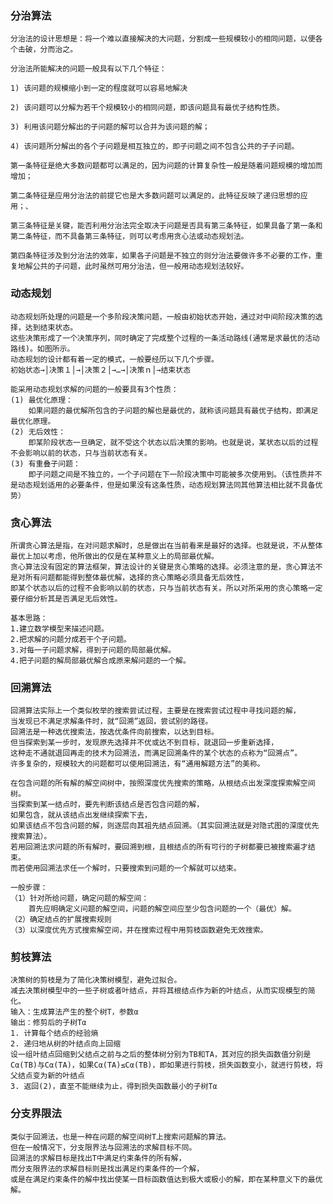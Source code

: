 ### 分治算法

    分治法的设计思想是：将一个难以直接解决的大问题，分割成一些规模较小的相同问题，以便各个击破，分而治之。

    分治法所能解决的问题一般具有以下几个特征：

    1) 该问题的规模缩小到一定的程度就可以容易地解决

    2) 该问题可以分解为若干个规模较小的相同问题，即该问题具有最优子结构性质。

    3) 利用该问题分解出的子问题的解可以合并为该问题的解；

    4) 该问题所分解出的各个子问题是相互独立的，即子问题之间不包含公共的子子问题。

    第一条特征是绝大多数问题都可以满足的，因为问题的计算复杂性一般是随着问题规模的增加而增加；

    第二条特征是应用分治法的前提它也是大多数问题可以满足的，此特征反映了递归思想的应用；、

    第三条特征是关键，能否利用分治法完全取决于问题是否具有第三条特征，如果具备了第一条和第二条特征，而不具备第三条特征，则可以考虑用贪心法或动态规划法。

    第四条特征涉及到分治法的效率，如果各子问题是不独立的则分治法要做许多不必要的工作，重复地解公共的子问题，此时虽然可用分治法，但一般用动态规划法较好。

### 动态规划

    动态规划所处理的问题是一个多阶段决策问题，一般由初始状态开始，通过对中间阶段决策的选择，达到结束状态。
    这些决策形成了一个决策序列，同时确定了完成整个过程的一条活动路线(通常是求最优的活动路线)。如图所示。
    动态规划的设计都有着一定的模式，一般要经历以下几个步骤。
    初始状态→│决策１│→│决策２│→…→│决策ｎ│→结束状态

    能采用动态规划求解的问题的一般要具有3个性质：
    (1) 最优化原理：
        如果问题的最优解所包含的子问题的解也是最优的，就称该问题具有最优子结构，即满足最优化原理。
    (2) 无后效性：
        即某阶段状态一旦确定，就不受这个状态以后决策的影响。也就是说，某状态以后的过程不会影响以前的状态，只与当前状态有关。
    (3) 有重叠子问题：
        即子问题之间是不独立的，一个子问题在下一阶段决策中可能被多次使用到。（该性质并不是动态规划适用的必要条件，但是如果没有这条性质，动态规划算法同其他算法相比就不具备优势）

### 贪心算法

    所谓贪心算法是指，在对问题求解时，总是做出在当前看来是最好的选择。也就是说，不从整体最优上加以考虑，他所做出的仅是在某种意义上的局部最优解。
    贪心算法没有固定的算法框架，算法设计的关键是贪心策略的选择。必须注意的是，贪心算法不是对所有问题都能得到整体最优解，选择的贪心策略必须具备无后效性，
    即某个状态以后的过程不会影响以前的状态，只与当前状态有关。所以对所采用的贪心策略一定要仔细分析其是否满足无后效性。

    基本思路：
    1.建立数学模型来描述问题。
    2.把求解的问题分成若干个子问题。
    3.对每一子问题求解，得到子问题的局部最优解。
    4.把子问题的解局部最优解合成原来解问题的一个解。

### 回溯算法

    回溯算法实际上一个类似枚举的搜索尝试过程，主要是在搜索尝试过程中寻找问题的解，
    当发现已不满足求解条件时，就“回溯”返回，尝试别的路径。
    回溯法是一种选优搜索法，按选优条件向前搜索，以达到目标。
    但当探索到某一步时，发现原先选择并不优或达不到目标，就退回一步重新选择，
    这种走不通就退回再走的技术为回溯法，而满足回溯条件的某个状态的点称为“回溯点”。
    许多复杂的，规模较大的问题都可以使用回溯法，有“通用解题方法”的美称。

    在包含问题的所有解的解空间树中，按照深度优先搜索的策略，从根结点出发深度探索解空间树。
    当探索到某一结点时，要先判断该结点是否包含问题的解，
    如果包含，就从该结点出发继续探索下去，
    如果该结点不包含问题的解，则逐层向其祖先结点回溯。（其实回溯法就是对隐式图的深度优先搜索算法）。
    若用回溯法求问题的所有解时，要回溯到根，且根结点的所有可行的子树都要已被搜索遍才结束。
    而若使用回溯法求任一个解时，只要搜索到问题的一个解就可以结束。

    一般步骤：
    （1）针对所给问题，确定问题的解空间：
        首先应明确定义问题的解空间，问题的解空间应至少包含问题的一个（最优）解。
    （2）确定结点的扩展搜索规则
    （3）以深度优先方式搜索解空间，并在搜索过程中用剪枝函数避免无效搜索。

### 剪枝算法

    决策树的剪枝是为了简化决策树模型，避免过拟合。
    减去决策树模型中的一些子树或者叶结点，并将其根结点作为新的叶结点，从而实现模型的简化。
    输入：生成算法产生的整个树T，参数α
    输出：修剪后的子树Tα
    1. 计算每个结点的经验熵
    2. 递归地从树的叶结点向上回缩
    设一组叶结点回缩到父结点之前与之后的整体树分别为TB和TA，其对应的损失函数值分别是Cα(TB)与Cα(TA)，如果Cα(TA)≤Cα(TB)，即如果进行剪枝，损失函数变小，就进行剪枝，将父结点变为新的叶结点
    3. 返回(2)，直至不能继续为止，得到损失函数最小的子树Tα

### 分支界限法

    类似于回溯法，也是一种在问题的解空间树T上搜索问题解的算法。
    但在一般情况下，分支限界法与回溯法的求解目标不同。
    回溯法的求解目标是找出T中满足约束条件的所有解，
    而分支限界法的求解目标则是找出满足约束条件的一个解，
    或是在满足约束条件的解中找出使某一目标函数值达到极大或极小的解，即在某种意义下的最优解。
